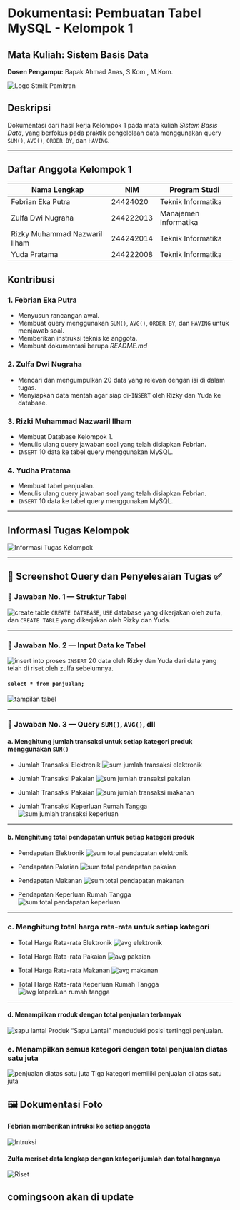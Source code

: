 # Dokumentasi: Pembuatan Tabel MySQL - Kelompok 1

## Mata Kuliah: Sistem Basis Data
**Dosen Pengampu:** Bapak Ahmad Anas, S.Kom., M.Kom.

![Logo Stmik Pamitran](assets/img/logostmikpamitran.png)

## Deskripsi

Dokumentasi dari hasil kerja Kelompok 1 pada mata kuliah *Sistem Basis Data*, yang berfokus pada praktik pengelolaan data menggunakan query `SUM()`, `AVG()`, `ORDER BY`, dan `HAVING`.

---

## Daftar Anggota Kelompok 1

| Nama Lengkap                  | NIM        | Program Studi          |
|------------------------------|------------|------------------------|
| Febrian Eka Putra            | 24424020   | Teknik Informatika     |
| Zulfa Dwi Nugraha            | 244222013  | Manajemen Informatika  |
| Rizky Muhammad Nazwaril Ilham| 244242014  | Teknik Informatika     |
| Yuda Pratama                 | 244222008  | Teknik Informatika     |

## Kontribusi

### 1. Febrian Eka Putra
- Menyusun rancangan awal.
- Membuat query menggunakan `SUM()`, `AVG()`, `ORDER BY`, dan `HAVING` untuk menjawab soal.
- Memberikan instruksi teknis ke anggota.
- Membuat dokumentasi berupa *README.md*

### 2. Zulfa Dwi Nugraha
- Mencari dan mengumpulkan 20 data yang relevan dengan isi di dalam tugas.
- Menyiapkan data mentah agar siap di-`INSERT` oleh Rizky dan Yuda ke database.

### 3. Rizki Muhammad Nazwaril Ilham
- Membuat Database Kelompok 1.
- Menulis ulang query jawaban soal yang telah disiapkan Febrian.
- `INSERT` 10 data ke tabel query menggunakan MySQL.

### 4. Yudha Pratama
- Membuat tabel penjualan.
- Menulis ulang query jawaban soal yang telah disiapkan Febrian.
- `INSERT` 10 data ke tabel query menggunakan MySQL.

---

## Informasi Tugas Kelompok

![Informasi Tugas Kelompok](assets/img/informasitugassistembasisdata.jpg)

---

## 📸 Screenshot Query dan Penyelesaian Tugas ✅ 

### 📌 Jawaban No. 1 — Struktur Tabel

![create table](assets/screenshots/createtable.png)
`CREATE DATABASE`, `USE` database yang dikerjakan oleh zulfa, dan `CREATE TABLE` yang dikerjakan oleh Rizky dan Yuda.

---

### 📌 Jawaban No. 2 — Input Data ke Tabel

![insert into](assets/screenshots/insertinto.png)
proses `INSERT` 20 data oleh Rizky dan Yuda dari data yang telah di riset oleh zulfa sebelumnya.

#### `select * from penjualan;`
![tampilan tabel](assets/screenshots/tabelpenjualan.png)

---

### 📌 Jawaban No. 3 — Query `SUM()`, `AVG()`, dll

#### a. Menghitung jumlah transaksi untuk setiap kategori produk menggunakan `SUM()`

- Jumlah Transaksi Elektronik
![sum jumlah transaksi elektronik](assets/screenshots/jumlahtransaksielektonik.png)

- Jumlah Transaksi Pakaian
![sum jumlah transaksi pakaian](assets/screenshots/jumlahtransaksipakaian.png)

- Jumlah Transaksi Pakaian
![sum jumlah transaksi makanan](assets/screenshots/jumlahtransaksimakanan.png)

- Jumlah Transaksi Keperluan Rumah Tangga
![sum jumlah transaksi keperluan](assets/screenshots/jumlahtransaksikeperluanrumahtangga.png)

---

#### b. Menghitung total pendapatan untuk setiap kategori produk

- Pendapatan Elektronik
![sum total pendapatan elektronik](assets/screenshots/totalpendapatanelektronik.png)

- Pendapatan Pakaian
![sum total pendapatan pakaian](assets/screenshots/totalpendapatanpakaian.png)

- Pendapatan Makanan
![sum total pendapatan makanan](assets/screenshots/totalpendapatanmakanan.png)

- Pendapatan Keperluan Rumah Tangga
![sum total pendapatan keperluan](assets/screenshots/totalpendapatankeperluanrumahtangga.png)

---

### c. Menghitung total harga rata-rata untuk setiap kategori

-  Total Harga Rata-rata Elektronik
![avg elektronik](assets/screenshots/avgelektronik.png)

- Total Harga Rata-rata Pakaian
![avg pakaian](assets/screenshots/avgpakaian.png)

- Total Harga Rata-rata Makanan
![avg makanan](assets/screenshots/avgmakanan.png)

- Total Harga Rata-rata Keperluan Rumah Tangga
![avg keperluan rumah tangga](assets/screenshots/avgkeperluanrumahtangga.png)

---

#### d. Menampilkan rroduk dengan total penjualan terbanyak

![sapu lantai](assets/screenshots/produkpenjualanterbanyak.png)
Produk “Sapu Lantai” menduduki posisi tertinggi penjualan.

### e. Menampilkan semua kategori dengan total penjualan diatas satu juta

![penjualan diatas satu juta](assets/screenshots/penjualandiatassatujuta.png)
Tiga kategori memiliki penjualan di atas satu juta

## 🖼️ Dokumentasi Foto

#### Febrian memberikan intruksi ke setiap anggota
![Intruksi](assets/screenshots/intruksi.png)

#### Zulfa meriset data lengkap dengan kategori jumlah dan total harganya

![Riset](assets/screenshots/upariset.jpeg)

## comingsoon akan di update
